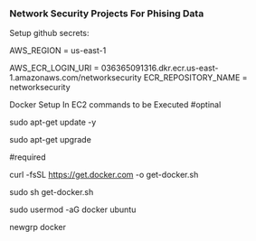 ### Network Security Projects For Phising Data

Setup github secrets:


AWS_REGION = us-east-1

AWS_ECR_LOGIN_URI = 036365091316.dkr.ecr.us-east-1.amazonaws.com/networksecurity
ECR_REPOSITORY_NAME = networksecurity


Docker Setup In EC2 commands to be Executed
#optinal

sudo apt-get update -y

sudo apt-get upgrade

#required

curl -fsSL https://get.docker.com -o get-docker.sh

sudo sh get-docker.sh

sudo usermod -aG docker ubuntu

newgrp docker